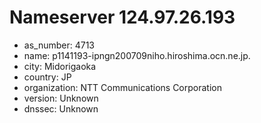 # Nameserver 124.97.26.193

* as_number: 4713
* name: p1141193-ipngn200709niho.hiroshima.ocn.ne.jp.
* city: Midorigaoka
* country: JP
* organization: NTT Communications Corporation
* version: Unknown
* dnssec: Unknown
